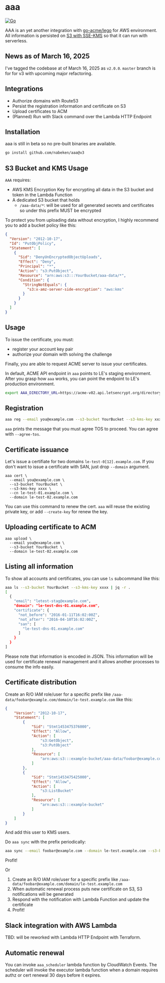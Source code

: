 # aaa

[![Go](https://github.com/nabeken/aaa/actions/workflows/go.yml/badge.svg)](https://github.com/nabeken/aaa/actions/workflows/go.yml)

AAA is an yet another integration with [go-acme/lego](https://github.com/go-acme/lego) for AWS environment. All information is persisted on [S3 with SSE-KMS](http://docs.aws.amazon.com/AmazonS3/latest/dev/UsingKMSEncryption.html) so that it can run with serverless.

## News as of March 16, 2025

I've tagged the codebase at of March 16, 2025 as `v2.0.0`. `master` branch is for for v3 with upcoming major refactoring.

## Integrations

- Authorize domains with Route53
- Persist the registration information and certificate on S3
- Upload certificates to ACM
- (Planned) Run with Slack command over the Lambda HTTP Endpoint

## Installation

aaa is still in beta so no pre-built binaries are available.

```sh
go install github.com/nabeken/aaa@v3
```

## S3 Bucket and KMS Usage

`AAA` requires:

- AWS KMS Encryption Key for encrypting all data in the S3 bucket and token in the Lambda Function
- A dedicated S3 bucket that holds
  - `/aaa-data/*`: will be used for all generated secrets and certificates so under this prefix MUST be encrypted

To protect you from uploading data without encryption, I highly recommend you to add a bucket policy like this:

```json
{
  "Version": "2012-10-17",
  "Id": "PutObjPolicy",
  "Statement": [
    {
      "Sid": "DenyUnEncryptedObjectUploads",
      "Effect": "Deny",
      "Principal": "*",
      "Action": "s3:PutObject",
      "Resource": "arn:aws:s3:::YourBucket/aaa-data/*",
      "Condition": {
        "StringNotEquals": {
          "s3:x-amz-server-side-encryption": "aws:kms"
        }
      }
    }
  ]
}
```

## Usage

To issue the certificate, you must:

- register your account key pair
- authorize your domain with solving the challenge

Finally, you are able to request ACME server to issue your certificates.

In default, ACME API endpoint in `aaa` points to LE's staging environment.
After you grasp how `aaa` works, you can point the endpoint to LE's production environment.

```sh
export AAA_DIRECTORY_URL=https://acme-v02.api.letsencrypt.org/directory
```

## Registration

```sh
aaa reg --email you@example.com --s3-bucket YourBucket --s3-kms-key xxxx
```

`aaa` prints the message that you must agree TOS to proceed. You can agree with `--agree-tos`.

## Certificate issuance

Let's issue a certifiate for two domains `le-test-0[12].example.com`. If you don't want to issue a certificate with SAN, just drop `--domain` argument.

```
aaa cert \
  --email you@example.com \
  --s3-bucket YourBucket \
  --s3-kms-key xxxx \
  --cn le-test-01.example.com \
  --domain le-test-02.example.com
```

You can use this command to renew the cert. `aaa` will reuse the existing private key, or add `--create-key` for renew the key.

## Uploading certificate to ACM

```
aaa upload \
  --email you@example.com \
  --s3-bucket YourBucket \
  --domain le-test-02.example.com
```

## Listing all information

To show all accounts and certificates, you can use `ls` subcommand like this:

```sh
aaa ls --s3-bucket YourBucket --s3-kms-key xxxx | jq -r .
[
  {
    "email": "letest-stag@example.com",
    "domain": "le-test-dns-01.example.com",
    "certificate": {
      "not_before": "2016-01-11T16:02:00Z",
      "not_after": "2016-04-10T16:02:00Z",
      "san": [
        "le-test-dns-01.example.com"
      ]
    }
  }
]
```

Please note that information is encoded in JSON. This information will be used for certificate renewal management and it allows another processes to consume the info easily.

## Certificate distribution

Create an R/O IAM role/user for a specific prefix like `/aaa-data/foobar@example.com/domain/le-test.example.com` like this:

```json
{
    "Version": "2012-10-17",
    "Statement": [
        {
            "Sid": "Stmt1453475376000",
            "Effect": "Allow",
            "Action": [
                "s3:GetObject",
                "s3:PutObject"
            ],
            "Resource": [
                "arn:aws:s3:::example-bucket/aaa-data/foobar@example.com/domain/le-test.example.com/*"
            ]
        },
        {
            "Sid": "Stmt1453475425000",
            "Effect": "Allow",
            "Action": [
                "s3:ListBucket"
            ],
            "Resource": [
                "arn:aws:s3:::example-bucket"
            ]
        }
    ]
}
```

And add this user to KMS users.

Do `aaa sync` with the prefix periodically:

```sh
aaa sync --email foobar@example.com --domain le-test.example.com --s3-bucket example-bucket
```

Profit!

Or

1. Create an R/O IAM role/user for a specific prefix like `/aaa-data/foobar@example.com/domain/le-test.example.com`
2. When automatic renewal process puts new certificate on S3, S3 notifications will be generated
3. Respond with the notification with Lambda Function and update the certificate
4. Profit!

## Slack integration with AWS Lambda

TBD: will be reworked with Lambda HTTP Endpoint with Terraform.

## Automatic renewal

You can invoke `aaa_scheduler` lambda function by CloudWatch Events. The scheduler will invoke the executor lambda function when a domain requires authz or cert renewal 30 days before it expires.
